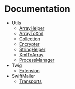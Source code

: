 # Documentation
* Utils
  * [ArrayHelper](Utils/ArrayHelper.md)
  * [ArrayToXml](Utils/ArrayToXml.md)
  * [Collection](Utils/Collection.md)
  * [Encrypter](Utils/Encrypter.md)
  * [StringHelper](Utils/StringHelper.md)
  * [XmlToArray](Utils/XmlToArray.md)
  * [ProcessManager](Utils/ProcessManager.md)
* Twig
  * [Extension](Twig/Extension.md)
* SwiftMailer
  * [Transports](Swiftmailer/Transports.md)